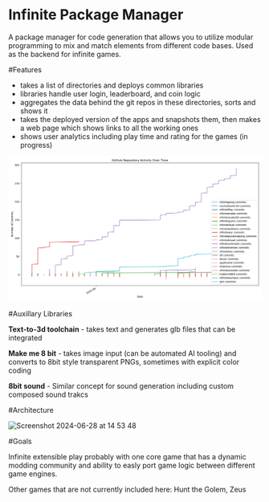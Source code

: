 # Infinite Package Manager

A package manager for code generation that allows you to utilize modular programming to mix and match elements from different code bases. Used as the backend for infinite games. 


#Features

- takes a list of directories and deploys common libraries
- libraries handle user login, leaderboard, and coin logic
- aggregates the data behind the git repos in these directories, sorts and shows it
- takes the deployed version of the apps and snapshots them, then makes a web page which shows links to all the working ones
- shows user analytics including play time and rating for the games (in progress)


![Infinite Game Activity](/images/commit_activity.png)

#Auxillary Libraries

**Text-to-3d toolchain** - takes text and generates glb files that can be integrated

**Make me 8 bit** - takes image input (can be automated AI tooling) and converts to 8bit style transparent PNGs, sometimes with explicit color coding  

**8bit sound** - Similar concept for sound generation including custom composed sound trakcs

#Architecture 

<img width="811" alt="Screenshot 2024-06-28 at 14 53 48" src="https://github.com/fractastical/ipm/assets/589191/84523954-296b-4c96-bbc9-f4a70b186ea4">


#Goals 

Infinite extensible play probably with one core game that has a dynamic modding community and ability to easly port game logic between different game engines.


Other games that are not currently included here:  Hunt the Golem, Zeus
